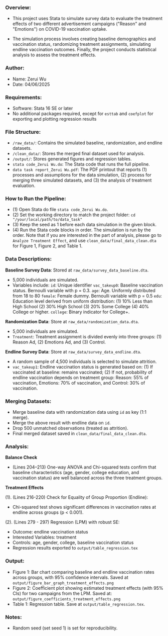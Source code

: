 ### Overview:
- This project uses Stata to simulate survey data to evaluate the treatment effects of two different advertisement campaigns ("Reason" and "Emotions") on COVID-19 vaccination uptake. 

- The simulation process involves creating baseline demographics and vaccination status, randomizing treatment assignments, simulating endline vaccination outcomes. Finally, the project conducts statistical analysis to assess the treatment effects.


### Author:
- Name: Zerui Wu
- Date: 04/06/2025


### Requirements:
- Software: Stata 16 SE or later
- No additional packages required, except for `esttab` and `coefplot` for exporting and plotting regression results


### File Structure:
- `/raw_data/`: Contains the simulated baseline, randomization, and endline datasets.
- `/clean_data/`: Stores the merged final dataset used for analysis.
- `/output/`: Stores generated figures and regression tables.
- `stata code_Zerui Wu.do`: The Stata code that runs the full pipeline.
- `data task report_Zerui Wu.pdf`: The PDF printout that reports (1) processes and assumptions for the data simulation, (2) process for merging three simulated datasets, and (3) the analysis of treatment evaluation.


### How to Run the Pipeline:
- (1) Open Stata do file `stata code_Zerui Wu.do`.
- (2) Set the working directory to match the project folder: `cd "/your/local/path/to/data_task"`
- (3) Keep the seed as 1 before each data simulation in the given block.
- (4) Run the Stata code blocks in order. The simulation is run by the order. Note that if you are interested in the part of analysis, please go to `Analyze Treatment Effect`, and use `clean_data/final_data_clean.dta` for Figure 1, Figure 2, and Table 1. 


### Data Descriptions:
**Baseline Survey Data**: Stored at `raw_data/survey_data_baseline.dta`.
- 5,000 individuals are simulated.
- Variables include:
  `id`: Unique identifier
  `vac_takeup0`: Baseline vaccination status. Bernoulli variable with p = 0.3.
  `age`: Age. Uniformly distributed from 18 to 80
  `female`: Female dummy. Bernoulli variable with p = 0.5
  `edu`: Education level derived from uniform distribution: (1) 10% Less than High School (2) 30% High School (3) 20% Some College (4) 40% College or higher.
  `college`: Binary indicator for College+. 

**Randomization Data**: Store at `raw_data/randomization_data.dta`.
- 5,000 individuals are simulated.
- `Treatment`: Treatment assignment is divided evenly into three groups: (1) Reason Ad, (2) Emotions Ad, and (3) Control.

**Endline Survey Data**: Store at `raw_data/survey_data_endline.dta`.
- A random sample of 4,500 individuals is selected to simulate attrition.
- `vac_takeup1`: Endline vaccination status is generated based on: (1) If vaccinated at baseline: remains vaccinated;  (2) If not, probability of endline vaccination depends on treatment group: Reason: 55% of vaccination, Emotions: 70% of vaccination, and Control: 30% of vaccination.


### Merging Datasets: 
- Merge baseline data with randomization data using `id` as key (1:1 merge).
- Merge the above result with endline data on `id`.
- Drop 500 unmatched observations (treated as attrition).
- Final merged dataset saved in `clean_data/final_data_clean.dta`.


### Analysis:
**Balance Check**
- (Lines 204–213) One-way ANOVA and Chi-squared tests confirm that baseline characteristics (age, gender, college education, and vaccination status) are well balanced across the three treatment groups.

**Treatment Effects**

(1). (Lines 216-220) Check for Equality of Group Proportion (Endline):
- Chi-squared test shows significant differences in vaccination rates at endline across groups (p < 0.001).

(2). (Lines 279 - 297) Regression (LPM) with robust SE:
- Outcome: endline vaccination status
- Interested Variables: treatment
- Controls: age, gender, college, baseline vaccination status
- Regression results exported to `output/table_regression.tex`


### Output:
- Figure 1: Bar chart comparing baseline and endline vaccination rates across groups, with 95% confidence intervals. Saved at `output/figure_bar_graph_treatment_effects.png`
- Figure 2: Coefficient plot showing estimated treatment effects (with 95% CIs) for two campaigns from the LPM. Saved at: `output/figure_coefficients_treatment_effects.png`
- Table 1: Regression table. Save at `output/table_regression.tex`.


### Notes:
- Random seed (set seed 1) is set for reproducibility.
